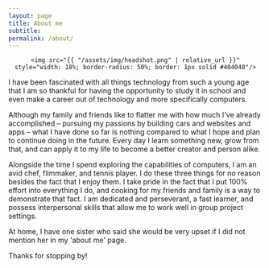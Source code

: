 ```yaml
---
layout: page
title: About me
subtitle:
permalink: /about/
---
```

<div align="center">

    <img src="{{ "/assets/img/headshot.png" | relative_url }}" style="width: 18%; border-radius: 50%; border: 1px solid #404040"/>

</div>

I have been fascinated with all things technology from such a young age that I am so thankful for having the opportunity to study it in school and even make a career out of technology and more specifically computers.

Although my family and friends like to flatter me with how much I've already accomplished – pursuing my passions by building cars and websites and apps – what I have done so far is nothing compared to what I hope and plan to continue doing in the future.  Every day I learn something new, grow from that, and can apply it to my life to become a better creator and person alike.


Alongside the time I spend exploring the capabilities of computers, I am an avid chef, filmmaker, and tennis player.  I do these three things for no reason besides the fact that I enjoy them.  I take pride in the fact that I put 100% effort into everything I do, and cooking for my friends and family is a way to demonstrate that fact.  I am dedicated and perseverant, a fast learner, and possess interpersonal skills that allow me to work well in group project settings.

At home, I have one sister who said she would be very upset if I did not mention her in my 'about me' page.  

Thanks for stopping by!

